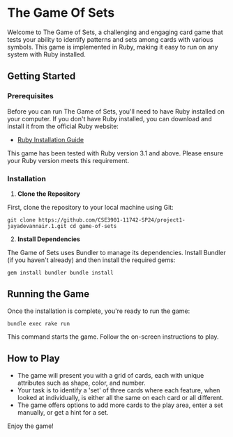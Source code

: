 # The Game Of Sets

Welcome to The Game of Sets, a challenging and engaging card game that tests your ability to identify patterns and sets among cards with various symbols. This game is implemented in Ruby, making it easy to run on any system with Ruby installed.

## Getting Started

### Prerequisites

Before you can run The Game of Sets, you'll need to have Ruby installed on your computer. If you don't have Ruby installed, you can download and install it from the official Ruby website:

- [Ruby Installation Guide](https://www.ruby-lang.org/en/documentation/installation/)

This game has been tested with Ruby version 3.1 and above. Please ensure your Ruby version meets this requirement.

### Installation

1. **Clone the Repository**

First, clone the repository to your local machine using Git:

`git clone https://github.com/CSE3901-11742-SP24/project1-jayadevannair.1.git
cd game-of-sets`

2. **Install Dependencies**

The Game of Sets uses Bundler to manage its dependencies. Install Bundler (if you haven't already) and then install the required gems:

`gem install bundler
bundle install`

## Running the Game

Once the installation is complete, you're ready to run the game:

`bundle exec rake run`

This command starts the game. Follow the on-screen instructions to play.

## How to Play

- The game will present you with a grid of cards, each with unique attributes such as shape, color, and number.
- Your task is to identify a 'set' of three cards where each feature, when looked at individually, is either all the same on each card or all different.
- The game offers options to add more cards to the play area, enter a set manually, or get a hint for a set.

Enjoy the game!